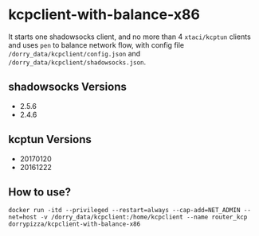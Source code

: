 # kcpclient-with-balance-x86
It starts one shadowsocks client, and no more than 4 `xtaci/kcptun` clients and uses `pen` to balance network flow, with config file `/dorry_data/kcpclient/config.json` and `/dorry_data/kcpclient/shadowsocks.json`.

## shadowsocks Versions
  - 2.5.6
  - 2.4.6

## kcptun Versions
  - 20170120
  - 20161222

## How to use?
```
docker run -itd --privileged --restart=always --cap-add=NET_ADMIN --net=host -v /dorry_data/kcpclient:/home/kcpclient --name router_kcp dorrypizza/kcpclient-with-balance-x86
```
